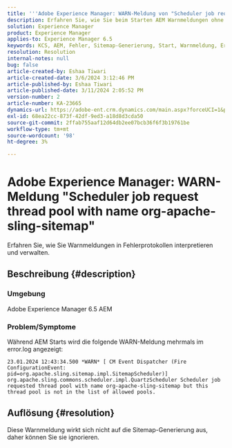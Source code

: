 ```yaml
---
title: '''Adobe Experience Manager: WARN-Meldung von "Scheduler job request thread pool with name org-apache-sling-sitemap"'
description: Erfahren Sie, wie Sie beim Starten AEM Warnmeldungen ohne Auswirkungen sicher verarbeiten können.
solution: Experience Manager
product: Experience Manager
applies-to: Experience Manager 6.5
keywords: KCS, AEM, Fehler, Sitemap-Generierung, Start, Warnmeldung, Error.log, Thread-Pool
resolution: Resolution
internal-notes: null
bug: false
article-created-by: Eshaa Tiwari
article-created-date: 3/6/2024 3:12:46 PM
article-published-by: Eshaa Tiwari
article-published-date: 3/11/2024 2:05:52 PM
version-number: 2
article-number: KA-23665
dynamics-url: https://adobe-ent.crm.dynamics.com/main.aspx?forceUCI=1&pagetype=entityrecord&etn=knowledgearticle&id=ce4145f6-cbdb-ee11-904d-6045bd006b4b
exl-id: 68ea22cc-873f-42df-9ed3-a18d8d3cda50
source-git-commit: 2ffab755aaf12d64db2ee07bcb36f6f3b19761be
workflow-type: tm+mt
source-wordcount: '98'
ht-degree: 3%

---
```


# Adobe Experience Manager: WARN-Meldung &quot;Scheduler job request thread pool with name org-apache-sling-sitemap&quot;


Erfahren Sie, wie Sie Warnmeldungen in Fehlerprotokollen interpretieren und verwalten.

## Beschreibung {#description}


### <b>Umgebung</b>

Adobe Experience Manager 6.5 AEM

### Problem/Symptome

Während AEM Starts wird die folgende WARN-Meldung mehrmals im error.log angezeigt:


```
23.01.2024 12:43:34.500 *WARN* [ CM Event Dispatcher (Fire ConfigurationEvent: pid=org.apache.sling.sitemap.impl.SitemapScheduler)]  org.apache.sling.commons.scheduler.impl.QuartzScheduler Scheduler job requested thread pool with name org-apache-sling-sitemap but this thread pool is not in the list of allowed pools.
```





## Auflösung {#resolution}


Diese Warnmeldung wirkt sich nicht auf die Sitemap-Generierung aus, daher können Sie sie ignorieren.
